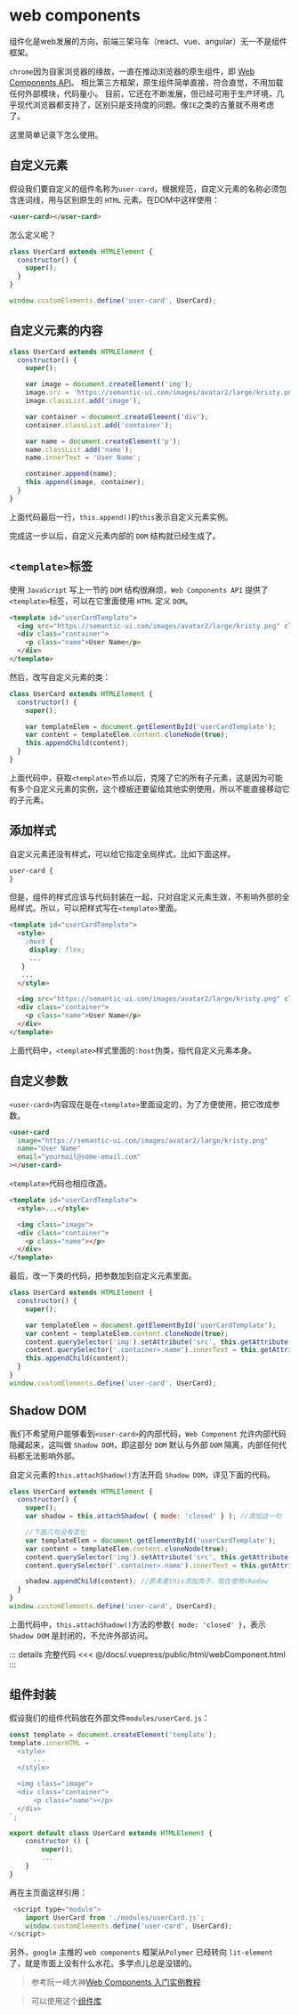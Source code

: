 # web components

组件化是web发展的方向，前端三架马车（react、vue、angular）无一不是组件框架。

`chrome`因为自家浏览器的缘故，一直在推动浏览器的原生组件，即 [Web Components API](https://developer.mozilla.org/en-US/docs/Web/Web_Components)。
相比第三方框架，原生组件简单直接，符合直觉，不用加载任何外部模块，代码量小。
目前，它还在不断发展，但已经可用于生产环境，几乎现代浏览器都支持了，区别只是支持度的问题。像`IE`之类的古董就不用考虑了。

这里简单记录下怎么使用。

## 自定义元素

假设我们要自定义的组件名称为`user-card`，根据规范，自定义元素的名称必须包含连词线，用与区别原生的 `HTML` 元素。在DOM中这样使用：
``` html
<user-card></user-card>
```

怎么定义呢？

``` js
class UserCard extends HTMLElement {
  constructor() {
    super();
  }
}

window.customElements.define('user-card', UserCard);
```

## 自定义元素的内容

``` js
class UserCard extends HTMLElement {
  constructor() {
    super();

    var image = document.createElement('img');
    image.src = 'https://semantic-ui.com/images/avatar2/large/kristy.png';
    image.classList.add('image');

    var container = document.createElement('div');
    container.classList.add('container');

    var name = document.createElement('p');
    name.classList.add('name');
    name.innerText = 'User Name';

    container.append(name);
    this.append(image, container);
  }
}
```
上面代码最后一行，`this.append()`的`this`表示自定义元素实例。

完成这一步以后，自定义元素内部的 `DOM` 结构就已经生成了。

## `<template>`标签
使用 `JavaScript` 写上一节的 `DOM` 结构很麻烦，`Web Components API` 提供了`<template>`标签，可以在它里面使用 `HTML` 定义 `DOM`。

``` html
<template id="userCardTemplate">
  <img src="https://semantic-ui.com/images/avatar2/large/kristy.png" class="image">
  <div class="container">
    <p class="name">User Name</p>
  </div>
</template>
```

然后，改写自定义元素的类：
``` js
class UserCard extends HTMLElement {
  constructor() {
    super();

    var templateElem = document.getElementById('userCardTemplate');
    var content = templateElem.content.cloneNode(true);
    this.appendChild(content);
  }
}  
```

上面代码中，获取`<template>`节点以后，克隆了它的所有子元素，这是因为可能有多个自定义元素的实例，这个模板还要留给其他实例使用，所以不能直接移动它的子元素。

## 添加样式

自定义元素还没有样式，可以给它指定全局样式，比如下面这样。

``` css
user-card {
}
```
但是，组件的样式应该与代码封装在一起，只对自定义元素生效，不影响外部的全局样式。所以，可以把样式写在`<template>`里面。

``` html
<template id="userCardTemplate">
  <style>
    :host {
     display: flex;
     ...
   }
   ...
  </style>

  <img src="https://semantic-ui.com/images/avatar2/large/kristy.png" class="image">
  <div class="container">
    <p class="name">User Name</p>
  </div>
</template>
```

上面代码中，`<template>`样式里面的`:host`伪类，指代自定义元素本身。

## 自定义参数

`<user-card>`内容现在是在`<template>`里面设定的，为了方便使用，把它改成参数。

``` html
<user-card
  image="https://semantic-ui.com/images/avatar2/large/kristy.png"
  name="User Name"
  email="yourmail@some-email.com"
></user-card>
```
`<template>`代码也相应改造。

``` html
<template id="userCardTemplate">
  <style>...</style>

  <img class="image">
  <div class="container">
    <p class="name"></p>
  </div>
</template>
```
最后，改一下类的代码，把参数加到自定义元素里面。
 
``` js
class UserCard extends HTMLElement {
  constructor() {
    super();

    var templateElem = document.getElementById('userCardTemplate');
    var content = templateElem.content.cloneNode(true);
    content.querySelector('img').setAttribute('src', this.getAttribute('image'));
    content.querySelector('.container>.name').innerText = this.getAttribute('name');
    this.appendChild(content);
  }
}
window.customElements.define('user-card', UserCard);  
```

## Shadow DOM
我们不希望用户能够看到`<user-card>`的内部代码，`Web Component` 允许内部代码隐藏起来，这叫做 `Shadow DOM`，即这部分 `DOM` 默认与外部 `DOM` 隔离，内部任何代码都无法影响外部。

自定义元素的`this.attachShadow()`方法开启 `Shadow DOM`，详见下面的代码。
``` js
class UserCard extends HTMLElement {
  constructor() {
    super();
    var shadow = this.attachShadow( { mode: 'closed' } ); //添加这一句

    //下面几句没有变化
    var templateElem = document.getElementById('userCardTemplate');
    var content = templateElem.content.cloneNode(true);
    content.querySelector('img').setAttribute('src', this.getAttribute('image'));
    content.querySelector('.container>.name').innerText = this.getAttribute('name');

    shadow.appendChild(content); //原来是this添加孩子，现在使用shadow
  }
}
window.customElements.define('user-card', UserCard);
```
上面代码中，`this.attachShadow()`方法的参数`{ mode: 'closed' }`，表示 `Shadow DOM` 是封闭的，不允许外部访问。


::: details 完整代码
<<< @/docs/.vuepress/public/html/webComponent.html
:::

## 组件封装

假设我们的组件代码放在外部文件`modules/userCard.js`：
``` js
const template = document.createElement('template');
template.innerHTML = `
  <style>
      ...
  </style>

  <img class="image">
  <div class="container">
      <p class="name"></p>
  </div>
`;

export default class UserCard extends HTMLElement {
    constructor () {
        super();
        ...
    }
}
```
再在主页面这样引用：
``` js
 <script type="module">
    import UserCard from './modules/userCard.js';
    window.customElements.define('user-card', UserCard);
</script>
```

另外，`google` 主推的 `web components` 框架从`Polymer` 已经转向 `lit-element` 了，就是市面上没有什么水花。多学点儿总是没错的。

> 参考阮一峰大神[Web Components 入门实例教程](http://www.ruanyifeng.com/blog/2019/08/web_components.html)
  
> 可以使用这个[组件库](https://xy-ui.codelabo.cn/docs/)


